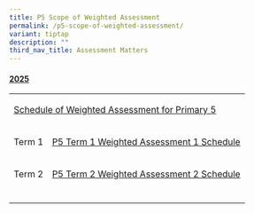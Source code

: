 ```yaml
---
title: P5 Scope of Weighted Assessment
permalink: /p5-scope-of-weighted-assessment/
variant: tiptap
description: ""
third_nav_title: Assessment Matters
---
```

<h4><u>2025</u></h4>
<table style="minWidth: 50px">
<colgroup>
<col>
<col>
</colgroup>
<tbody>
<tr>
<td rowspan="1" colspan="2">
<p><a href="/files/For Parents/Term Assessment/P5_Assessment_Matters_for_website.pdf" rel="noopener nofollow" target="_blank">Schedule of Weighted Assessment for Primary 5</a>
</p>
</td>
</tr>
<tr>
<td rowspan="1" colspan="1">
<p>Term 1</p>
</td>
<td rowspan="1" colspan="1">
<p><a href="/files/For Parents/Term Assessment/ESPSPC_2025_032_P5_Term_1_Weighted_Assessment_1_Schedule.pdf" rel="noopener nofollow" target="_blank">P5 Term 1 Weighted Assessment 1 Schedule</a>
</p>
</td>
</tr>
<tr>
<td rowspan="1" colspan="1">
<p>Term 2</p>
</td>
<td rowspan="1" colspan="1">
<p><a href="/files/For Parents/Term Assessment/ESPSPC_2025_086_P5_Term_2_Weighted_Assessment_2_Schedule.pdf" rel="noopener nofollow" target="_blank">P5 Term 2 Weighted Assessment 2 Schedule</a>
</p>
</td>
</tr>
<tr>
<td rowspan="1" colspan="1">
<p></p>
</td>
<td rowspan="1" colspan="1">
<p></p>
</td>
</tr>
</tbody>
</table>
<p></p>